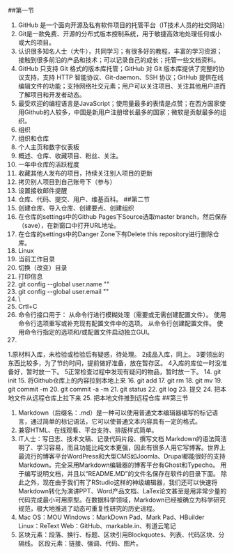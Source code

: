 ##第一节
1. GitHub 是一个面向开源及私有软件项目的托管平台（IT技术人员的社交网站）
2.  Git是一款免费、开源的分布式版本控制系统，用于敏捷高效地处理任何或小或大的项目。
3. 认识很多知名人士（大牛），共同学习；有很多好的教程，丰富的学习资源；接触到很多前沿的产品和技术；可以记录自己的成长；托管一些文档资料。
4. GitHub 只支持 Git 格式的版本库托管；GitHub 对 Git 版本库提供了完整的协议支持，支持 HTTP 智能协议、Git-daemon、SSH 协议；GitHub 提供在线编辑文件的功能；支持网络社交元素；用户可以关注项目、关注其他用户进而了解项目和开发者动态。
5. 最受欢迎的编程语言是JavaScript；使用量最多的表情是点赞；在西方国家使用Github的人较多，中国是新用户注册增长最多的国家；微软是贡献最多的组织。
6. 组织
7. 组织和仓库
8. 个人主页和数字仪表板
9. 概述、仓库、收藏项目、粉丝、关注。
10. 一年中仓库的活跃程度
11. 收藏其他人发布的项目，持续关注别人项目的更新
12. 拷贝别人项目到自己账号下（参与）
13. 设置接收邮件提醒
14. 仓库、代码、提交、用户、维基百科。
##第二节
1. 创建仓库、导入仓库、创建要点、创建组织
2. 在仓库的settings中的Github Pages下Source选取master branch，然后保存（save），在新窗口中打开URL地址。
3. 在仓库的settings中的Danger Zone下有Delete this repository进行删除仓库。
4. Linux
5. 当前工作目录
6. 切换（改变）目录
7. 打印信息
8. git  config  --global  user.name  ""
9. git  config  --global  user.email  ""
10. \
11. Crtl+C
12. 命令行接口用于：
从命令行进行模糊处理（需要或无需创建配置文件）。
使用命令行选项重写或补充现有配置文件中的选项。
从命令行创建配置文件。
使用命令行指定的选项和/或配置文件启动独立GUI。
13. 
1.原材料入库，未检验或检验后有疑惑，待处理。
2成品入库，同上。
3要领出的东西比较多，为了节约时间，提前做好准备，放在暂存区。
4入库的库位一时没准备好，暂时放一下。
5正常检查过程中发现有疑问的物品，暂时放一下。
14. git  init
15. 将Github仓库上的内容拉到本地上来
16. git  add 
17. git  rm
18. git  mv
19. git  commit  -m
20. git  commit  -a  -m
21. git  status
22. git  log
23. 提交
24. 把本地文件从远程仓库上拉下来
25. 把本地文件推到远程仓库
##第三节
1. Markdown（后缀名：.md）是一种可以使用普通文本编辑器编写的标记语言，通过简单的标记语法，它可以使普通文本内容具有一定的格式。
2. 兼容HTML、在线观看、平台支持、排版样式简单。
3. IT人士：写日志、技术文稿、记录代码片段、撰写文档
Markdown的语法简洁明了、学习容易，而且功能比纯文本更强，因此有很多人用它写博客。世界上最流行的博客平台WordPress和大型CMS如Joomla、Drupal都能很好的支持Markdown。完全采用Markdown编辑器的博客平台有Ghost和Typecho。
用于编写说明文档，并且以“README.MD”的文件名保存在软件的目录下面。
除此之外，现在由于我们有了RStudio这样的神级编辑器，我们还可以快速将Markdown转化为演讲PPT、Word产品文档、LaTex论文甚至是用非常少量的代码完成最小可用原型。在数据科学领域，Markdown已经被确立为科学研究规范，极大地推进了动态可重复性研究的历史进程。
4. Mac OS：MOU
	Windows：MarkDown Pad、Mark Pad、HBuilder
	Linux：ReText
	Web：GitHub、markable.in、有道云笔记
5. 区块元素：段落、换行、标题、区块引用Blockquotes、列表、代码区块、分隔线。
	区段元素：链接、强调、代码、图片。
